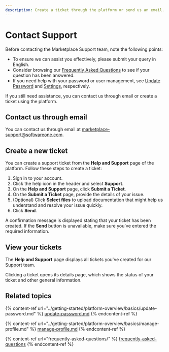 ```yaml
---
description: Create a ticket through the platform or send us an email.
---
```


# Contact Support

Before contacting the Marketplace Support team, note the following points:

* To ensure we can assist you effectively, please submit your query in English.
* Consider browsing our [Frequently Asked Questions](frequently-asked-questions/) to see if your question has been answered.
* If you need help with your password or user management, see [Update Password](../getting-started/platform-overview/basics/update-password.md) and [Settings](../platform-modules/settings/), respectively.

If you still need assistance, you can contact us through email or create a ticket using the platform. &#x20;

## Contact us through email

You can contact us through email at [marketplace-support@softwareone.com](mailto:marketplace-support@softwareone.com).&#x20;

## Create a new ticket

You can create a support ticket from the **Help and Support** page of the platform. Follow these steps to create a ticket:

1. Sign in to your account.
2. Click the help icon in the header and select **Support**.&#x20;
3. On the **Help and Support** page, click **Submit a Ticket**.
4. On the **Submit a Ticket** page, provide the details of your issue.&#x20;
5. (Optional) Click **Select files** to upload documentation that might help us understand and resolve your issue quickly.
6. Click **Send**.&#x20;

A confirmation message is displayed stating that your ticket has been created. If the **Send** button is unavailable, make sure you've entered the required information.

## View your tickets

The **Help and Support** page displays all tickets you've created for our Support team.&#x20;

Clicking a ticket opens its details page, which shows the status of your ticket and other general information.

## Related topics

{% content-ref url="../getting-started/platform-overview/basics/update-password.md" %}
[update-password.md](../getting-started/platform-overview/basics/update-password.md)
{% endcontent-ref %}

{% content-ref url="../getting-started/platform-overview/basics/manage-profile.md" %}
[manage-profile.md](../getting-started/platform-overview/basics/manage-profile.md)
{% endcontent-ref %}

{% content-ref url="frequently-asked-questions/" %}
[frequently-asked-questions](frequently-asked-questions/)
{% endcontent-ref %}
